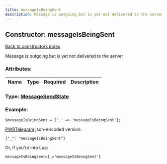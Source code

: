 ```yaml
---
title: messageIsBeingSent
description: Message is outgoing but is yet not delivered to the server
---
```

## Constructor: messageIsBeingSent  
[Back to constructors index](index.md)



Message is outgoing but is yet not delivered to the server

### Attributes:

| Name     |    Type       | Required | Description |
|----------|---------------|----------|-------------|



### Type: [MessageSendState](../types/MessageSendState.md)


### Example:

```
$messageIsBeingSent = ['_' => 'messageIsBeingSent'];
```  

[PWRTelegram](https://pwrtelegram.xyz) json-encoded version:

```
{"_": "messageIsBeingSent"}
```


Or, if you're into Lua:  


```
messageIsBeingSent={_='messageIsBeingSent'}

```


